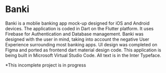 # Banki

Banki is a moblie banking app mock-up designed for iOS and Android devices. The application is coded in Dart on the Flutter platform. It uses Firebase for Authentication and Database management. Banki was designed with the user in mind, taking into account the negative User Experience surrounding most banking apps. UI design was completed on Figma and ported as frontend dart material design code. This application is being built in Microsoft Virtual Studio Code. All text is in the Inter Typeface.  

*This incomplete project is in progress
